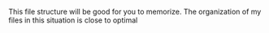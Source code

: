 This file structure will be good for you to memorize. The organization of my files in this situation is close to optimal